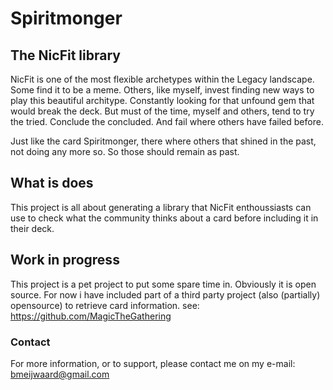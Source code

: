 # Spiritmonger
## The NicFit library

NicFit is one of the most flexible archetypes within the Legacy landscape. Some find it to be a meme. Others, like myself, invest finding new ways to play this beautiful architype. Constantly looking for that unfound gem that would break the deck. 
But must of the time, myself and others, tend to try the tried. Conclude the concluded. And fail where others have failed before.

Just like the card Spiritmonger, there where others that shined in the past, not doing any more so. So those should remain as past.

## What is does
This project is all about generating a library that NicFit enthoussiasts can use to check what the community thinks about a card before including it in their deck. 

## Work in progress
This project is a pet project to put some spare time in. Obviously it is open source.
For now i have included part of a third party project (also (partially) opensource) to retrieve card information.
see: https://github.com/MagicTheGathering

### Contact
For more information, or to support, please contact me on my e-mail: bmeijwaard@gmail.com
